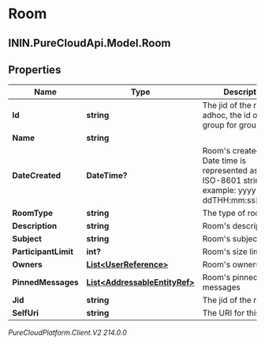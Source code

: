 # Room

## ININ.PureCloudApi.Model.Room

## Properties

|Name | Type | Description | Notes|
|------------ | ------------- | ------------- | -------------|
| **Id** | **string** | The jid of the room if adhoc, the id of the group for group rooms | [optional] |
| **Name** | **string** |  | [optional] |
| **DateCreated** | **DateTime?** | Room&#39;s created time. Date time is represented as an ISO-8601 string. For example: yyyy-MM-ddTHH:mm:ss[.mmm]Z | [optional] |
| **RoomType** | **string** | The type of room | [optional] |
| **Description** | **string** | Room&#39;s description | [optional] |
| **Subject** | **string** | Room&#39;s subject | [optional] |
| **ParticipantLimit** | **int?** | Room&#39;s size limit | [optional] |
| **Owners** | [**List&lt;UserReference&gt;**](UserReference) | Room&#39;s owners | [optional] |
| **PinnedMessages** | [**List&lt;AddressableEntityRef&gt;**](AddressableEntityRef) | Room&#39;s pinned messages | [optional] |
| **Jid** | **string** | The jid of the room | [optional] |
| **SelfUri** | **string** | The URI for this object | [optional] |



_PureCloudPlatform.Client.V2 214.0.0_
